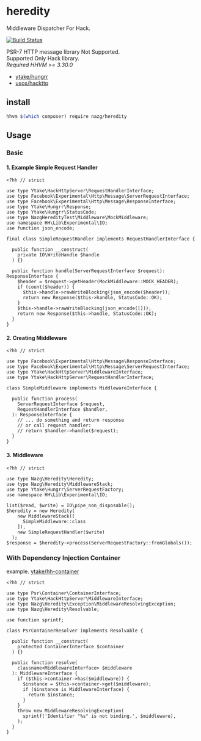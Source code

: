 # heredity

Middleware Dispatcher For Hack.  

[![Build Status](https://travis-ci.org/nazg-hack/heredity.svg?branch=master)](https://travis-ci.org/nazg-hack/heredity)

PSR-7 HTTP message library Not Supported.  
Supported Only Hack library.  
*Required HHVM >= 3.30.0*

- [ytake/hungrr](https://github.com/ytake/hungrr)
- [usox/hackttp](https://github.com/usox/hackttp)

## install

```bash
hhvm $(which composer) require nazg/heredity
```

## Usage

### Basic

#### 1. Example Simple Request Handler

```hack
<?hh // strict

use type Ytake\HackHttpServer\RequestHandlerInterface;
use type Facebook\Experimental\Http\Message\ServerRequestInterface;
use type Facebook\Experimental\Http\Message\ResponseInterface;
use type Ytake\Hungrr\Response;
use type Ytake\Hungrr\StatusCode;
use type NazgHeredityTest\Middleware\MockMiddleware;
use namespace HH\Lib\Experimental\IO;
use function json_encode;

final class SimpleRequestHandler implements RequestHandlerInterface {
  
  public function __construct(
    private IO\WriteHandle $handle
  ) {}

  public function handle(ServerRequestInterface $request): ResponseInterface {
    $header = $request->getHeader(MockMiddleware::MOCK_HEADER);
    if (count($header)) {
      $this->handle->rawWriteBlocking(json_encode($header));
      return new Response($this->handle, StatusCode::OK);
    }
    $this->handle->rawWriteBlocking(json_encode([]));
    return new Response($this->handle, StatusCode::OK);
  }
}
```

#### 2. Creating Middleware

```hack
<?hh // strict

use type Facebook\Experimental\Http\Message\ResponseInterface;
use type Facebook\Experimental\Http\Message\ServerRequestInterface;
use type Ytake\HackHttpServer\MiddlewareInterface;
use type Ytake\HackHttpServer\RequestHandlerInterface;

class SimpleMiddleware implements MiddlewareInterface {

  public function process(
    ServerRequestInterface $request,
    RequestHandlerInterface $handler,
  ): ResponseInterface {
    // ... do something and return response
    // or call request handler:
    // return $handler->handle($request);
  }
}

```

#### 3. Middleware

```hack
<?hh // strict

use type Nazg\Heredity\Heredity;
use type Nazg\Heredity\MiddlewareStack;
use type Ytake\Hungrr\ServerRequestFactory;
use namespace HH\Lib\Experimental\IO;

list($read, $write) = IO\pipe_non_disposable();
$heredity = new Heredity(
    new MiddlewareStack([
      SimpleMiddleware::class
    ]),
    new SimpleRequestHandler($write)
  );
$response = $heredity->process(ServerRequestFactory::fromGlobals());

```

### With Dependency Injection Container

example. [ytake/hh-container](https://github.com/ytake/hh-container)

```hack
<?hh // strict

use type Psr\Container\ContainerInterface;
use type Ytake\HackHttpServer\MiddlewareInterface;
use type Nazg\Heredity\Exception\MiddlewareResolvingException;
use type Nazg\Heredity\Resolvable;

use function sprintf;

class PsrContainerResolver implements Resolvable {

  public function __construct(
    protected ContainerInterface $container
  ) {}

  public function resolve(
    classname<MiddlewareInterface> $middleware
  ): MiddlewareInterface {
    if ($this->container->has($middleware)) {
      $instance = $this->container->get($middleware);
      if ($instance is MiddlewareInterface) {
        return $instance;
      }
    }
    throw new MiddlewareResolvingException(
      sprintf('Identifier "%s" is not binding.', $middleware),
    );
  }
}
```

